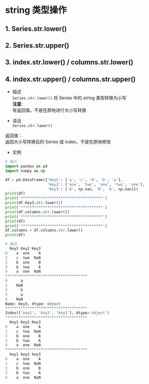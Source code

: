 # string 类型操作

## 1. Series.str.lower()
## 2. Series.str.upper()
## 3. index.str.lower() / columns.str.lower()
## 4. index.str.upper() / columns.str.upper()

- 描述  
`Series.str.lower()` 将 Series 中的 string 类型转换为小写  
**注意**:  
有返回值，不是在原地进行大小写转换

- 语法  
`Series.str.lower()`  

返回值：  
返回大小写转换后的 Series 或 index，不是在原地修改

- 实例  
```py
# 输入
import pandas as pd
import numpy as np

df = pd.DataFrame({'Key1': ['a', 'c', 'b', 'b', 'a'],
                   'Key2': ['one', 'two', 'one', 'two', 'one'],
                   'Key3': ['A', np.nan, 'B', 'A', np.nan]})
print(df)
print('*************************************')
print(df.Key3.str.lower())
print('*************************************')
print(df.columns.str.lower())
print('*************************************')
print(df)
print('*************************************')
df.columns = df.columns.str.lower()
print(df)

# 输出
  Key1 Key2 Key3
0    a  one    A
1    c  two  NaN
2    b  one    B
3    b  two    A
4    a  one  NaN
*************************************
0      a
1    NaN
2      b
3      a
4    NaN
Name: Key3, dtype: object
*************************************
Index(['key1', 'key2', 'key3'], dtype='object')
*************************************
  Key1 Key2 Key3
0    a  one    A
1    c  two  NaN
2    b  one    B
3    b  two    A
4    a  one  NaN
*************************************
  key1 key2 key3
0    a  one    A
1    c  two  NaN
2    b  one    B
3    b  two    A
4    a  one  NaN
```